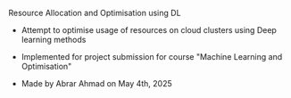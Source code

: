Resource Allocation and Optimisation using DL

- Attempt to optimise usage of resources on cloud clusters using Deep learning methods
- Implemented for project submission for course "Machine Learning and Optimisation"

- Made by Abrar Ahmad on May 4th, 2025

